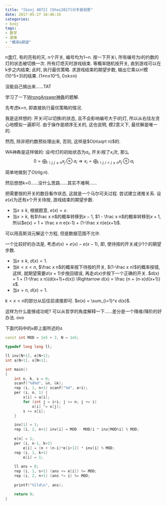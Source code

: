 ```yaml
---
title: "[bzoj 4872] [Shoi2017]分手是祝愿"
date: 2017-05-27 16:46:15
categories:
- bzoj
tags:
- 数学
- 递推
- "概率&期望"
---
```

n盏灯, 有的亮有的灭, n个开关, 编号均为1~n. 按一下开关i, 所有编号为i的约数的灯的状态被切换一次. 所有灯熄灭时游戏结束.
等概率随机按开关, 直到游戏可以在k步之内结束; 此时, 执行最优策略. 求游戏结束的期望步数, 输出它乘以n!模(10^5+3)的结果.
(1&le;n&le;10^5, 0&le;k&le;n)
<!--more-->
没能自己搞出来......TAT

学习了一下[WrongAnswer神犇](http://wronganswer.blog.uoj.ac/blog/2569)的题解.

先考虑k=n, 即直接执行最优策略的情况.

我是这样想的: 开关i可以切换i的状态, 且不会影响编号大于i的灯, 所以从右往左贪心地模拟一遍即可. 由于操作是顺序无关的, 这也说明, 模2意义下, 最优解是唯一的.

然而, 除非把约数预处理出来, 否则, 这样是$O(n\sqrt n)$的.

WA神犇是这样做的: 设i号灯的初始状态为$a_i$, 开关i按了$x_i$次, 那么
$$
0 = \bigoplus_{i\backslash j, j\le n} x_j \oplus a_i \Rightarrow x_i = \bigoplus_{i\backslash j, i<j\le n} x_j\oplus a_i
$$

简单地做到了$O(n\lg n)$.

然后想想k=0......没什么思路......其实不难啊......

把需要按的开关的数目看作状态, 这就是一个马尔可夫过程. 尝试建立递推关系. 设$e(x)$为还有x个开关待按, 游戏结束的期望步数.
- 当$x\le k$, 根据题意, $e(x)=x$.
- 当$x > k$, 有$\frac x n$的概率转移到$x-1$, $1 - \frac x n$的概率转移到$x+1$, 所以$e(x) = 1 + \frac x n e(x-1) + (1-\frac x n)e(x+1)$.

可以用高斯消元解这个方程, 但是数据范围不允许.

一个比较好的办法是, 考虑$d(x) = e(x) - e(x-1)$, 即, 使待按的开关减少1个的期望步数.
- 当$x\le k$, $d(x)=1$.
- 当$k<x<n$, $\frac x n$的概率按下待按的开关, $(1-\frac x n)$的概率按错, 这样, 就期望需要$d(x+1)$步挽回错误, 再走$d(x)$步按下一个正确的开关. $d(x) = 1 + (1-\frac x n)(d(x+1)+d(x)) \Rightarrow d(x) = \frac {n + (n-x)d(x+1)} x$.
- 当$x=n$, $d(x)=1$.

$k<x<n$的部分从后往前递推即可. $e(x) = \sum_{i=1}^x d(x)$.

这样为什么能够成功呢? 可以从哲学的角度解释一下......差分是一个降维/降阶的好办法. ovo

下面代码中的`e`即上面所述的`d`.

```cpp
const int MOD = 1e5 + 3, N = 1e5;

typedef long long ll;

ll inv[N+1], e[N+1];
int a[N+1], x[N+1];

int main()
{
	int n, k, s = 0;
	scanf("%d%d", &n, &k);
	rep (i, 1, n+1) scanf("%d", a+i);
	per (i, n, 1) {
		x[i] = a[i];
		for (int j = i+i; j <= n; j += i)
			x[i] ^= x[j];
		s += x[i];
	}

	inv[1] = 1;
	rep (i, 2, n+1) inv[i] = MOD - MOD/i * inv[MOD%i] % MOD;
	
	e[n] = 1;
	per (i, n-1, k+1)
		e[i] = (n + (n-i)*e[i+1]) * inv[i] % MOD;
	rep (i, 1, k+1)
		e[i] = 1;
	
	ll ans = 0;
	rep (i, 1, s+1) (ans += e[i]) %= MOD;
	rep (i, 2, n+1) (ans *= i) %= MOD;
	
	printf("%lld\n", ans);

	return 0;
}
```
